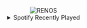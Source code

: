 <div align="center">
<picture>
    <source media="(prefers-color-scheme: dark)" srcset="https://i.ibb.co/VSFjDSh/output-gif.gif">
    <source media="(prefers-color-scheme: light)" srcset="https://i.ibb.co/VSFjDSh/output-gif.gif">
    <img alt="RENOS" src="https://i.ibb.co/VSFjDSh/output-gif.gif">
</picture>
<details>
<summary>Spotify Recently Played</summary>
<img src="https://spotify-recently-played-readme.vercel.app/api?user=31d6d6zerc5ct6kck32na2ozsqf4&unique=1&width=400" alt="Spotify" />
</details>
</div>

<!-- Image deletion URL: https://ibb.co/6PKnbPp/f7d44995b651ea9b66cc599b0872e73d -->